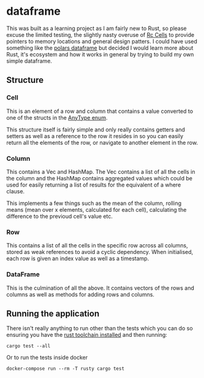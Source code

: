 # dataframe

This was built as a learning project as I am fairly new to Rust, so please excuse the limited testing, the slightly nasty overuse of [Rc Cells](https://doc.rust-lang.org/std/rc/struct.Rc.html) to provide pointers to memory locations and general design patters.
I could have used something like the [polars dataframe](https://github.com/pola-rs/polars) but decided I would learn more about Rust, it's ecosystem and how it works in general by trying to build my own simple dataframe.

## Structure
### Cell
This is an element of a row and column that contains a value converted to one of the structs in the [AnyType enum](https://github.com/caljoshba/dataframe/blob/master/src/cell/types/datatypes.rs#L17-L37).

This structure itself is fairly simple and only really contains getters and setters as well as a reference to the row it resides in so you can easily return all the elements of the row, or navigate to another element in the row.

### Column
This contains a Vec and HashMap. The Vec contains a list of all the cells in the column and the HashMap contains aggregated values which could be used for easily returning a list of results for the equivalent of a where clause.

This implements a few things such as the mean of the column, rolling means (mean over x elements, calculated for each cell), calculating the difference to the previoud cell's value etc.

### Row
This contains a list of all the cells in the specific row across all columns, stored as weak references to avoid a cyclic dependency.
When initialised, each row is given an index value as well as a timestamp.

### DataFrame
This is the culmination of all the above. It contains vectors of the rows and columns as well as methods for adding rows and columns.

## Running the application
There isn't really anything to run other than the tests which you can do so ensuring you have the [rust toolchain installed](https://www.rust-lang.org/tools/install) and then running:

    cargo test --all

Or to run the tests inside docker

    docker-compose run --rm -T rusty cargo test

